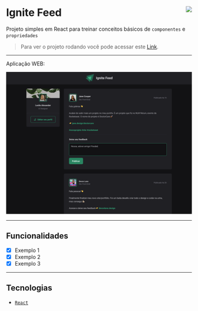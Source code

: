 # Ignite Feed <img align="right" src="https://img.shields.io/static/v1?label=STATUS&message=EM%20DESENVOLVIMENTO&color=GREEN&style=for-the-badge"/>

Projeto simples em React para treinar conceitos básicos de `componentes` e `propriedades` <br/>
> Para ver o projeto rodando você pode acessar este [Link](link.com.br).

---

Aplicação WEB:
<p align="center">
  <img src="./.github/preview-ignite-feed.png"/>
</p>

---
## Funcionalidades

- [x] Exemplo 1
- [x] Exemplo 2
- [x] Exemplo 3

---

## Tecnologias

- [`React`](https://pt-br.reactjs.org/)
